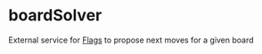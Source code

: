 # boardSolver
External service for [Flags](https://github.com/marinm/flags) to propose next moves for a given board
